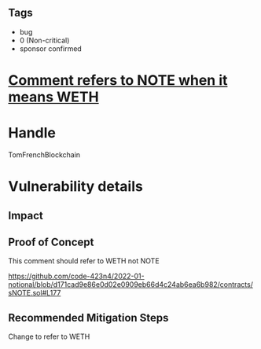 ## Tags

- bug
- 0 (Non-critical)
- sponsor confirmed

# [Comment refers to NOTE when it means WETH](https://github.com/code-423n4/2022-01-notional-findings/issues/42) 

# Handle

TomFrenchBlockchain


# Vulnerability details

## Impact

## Proof of Concept

This comment should refer to WETH not NOTE

https://github.com/code-423n4/2022-01-notional/blob/d171cad9e86e0d02e0909eb66d4c24ab6ea6b982/contracts/sNOTE.sol#L177

## Recommended Mitigation Steps

Change to refer to WETH

